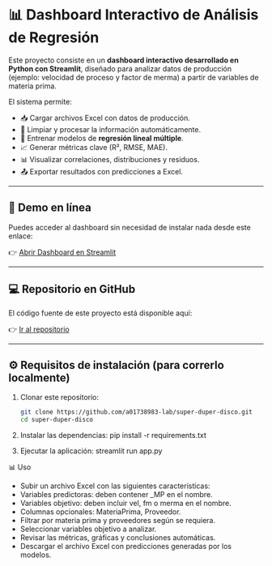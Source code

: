 # 📊 Dashboard Interactivo de Análisis de Regresión

Este proyecto consiste en un **dashboard interactivo desarrollado en Python con Streamlit**, diseñado para analizar datos de producción (ejemplo: velocidad de proceso y factor de merma) a partir de variables de materia prima.  

El sistema permite:  
- 📥 Cargar archivos Excel con datos de producción.  
- 🧹 Limpiar y procesar la información automáticamente.  
- 🤖 Entrenar modelos de **regresión lineal múltiple**.  
- 📈 Generar métricas clave (R², RMSE, MAE).  
- 📊 Visualizar correlaciones, distribuciones y residuos.  
- 📤 Exportar resultados con predicciones a Excel.  

---

## 🚀 Demo en línea

Puedes acceder al dashboard sin necesidad de instalar nada desde este enlace:  

👉 [Abrir Dashboard en Streamlit](https://reto-equipo1-leonali.streamlit.app/)  

---

## 💻 Repositorio en GitHub

El código fuente de este proyecto está disponible aquí:  

👉 [Ir al repositorio](https://github.com/a01738983-lab/super-duper-disco)  

---

## ⚙️ Requisitos de instalación (para correrlo localmente)

1. Clonar este repositorio:  
   ```bash
   git clone https://github.com/a01738983-lab/super-duper-disco.git
   cd super-duper-disco


2. Instalar las dependencias:
   pip install -r requirements.txt


3. Ejecutar la aplicación:
   streamlit run app.py



📊 Uso
- Subir un archivo Excel con las siguientes características:
- Variables predictoras: deben contener _MP en el nombre.
- Variables objetivo: deben incluir vel, fm o merma en el nombre.
- Columnas opcionales: MateriaPrima, Proveedor.
- Filtrar por materia prima y proveedores según se requiera.
- Seleccionar variables objetivo a analizar.
- Revisar las métricas, gráficas y conclusiones automáticas.
- Descargar el archivo Excel con predicciones generadas por los modelos.

